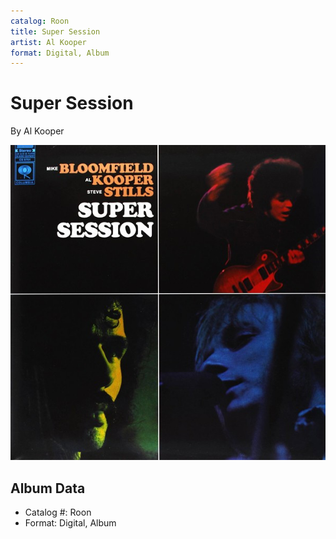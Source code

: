 ```yaml
---
catalog: Roon
title: Super Session
artist: Al Kooper
format: Digital, Album
---
```


# Super Session

By Al Kooper

![](../../assets/albumcovers/Al_Kooper-Super_Session.png)

## Album Data

- Catalog #: Roon
- Format: Digital, Album

